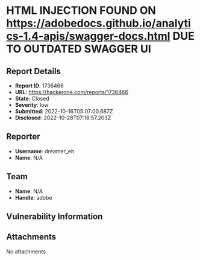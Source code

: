 # HTML INJECTION FOUND ON https://adobedocs.github.io/analytics-1.4-apis/swagger-docs.html DUE TO OUTDATED SWAGGER UI

## Report Details
- **Report ID**: 1736466
- **URL**: https://hackerone.com/reports/1736466
- **State**: Closed
- **Severity**: low
- **Submitted**: 2022-10-16T05:07:00.687Z
- **Disclosed**: 2022-10-28T07:18:57.203Z

## Reporter
- **Username**: dreamer_eh
- **Name**: N/A

## Team
- **Name**: N/A
- **Handle**: adobe

## Vulnerability Information


## Attachments
No attachments
